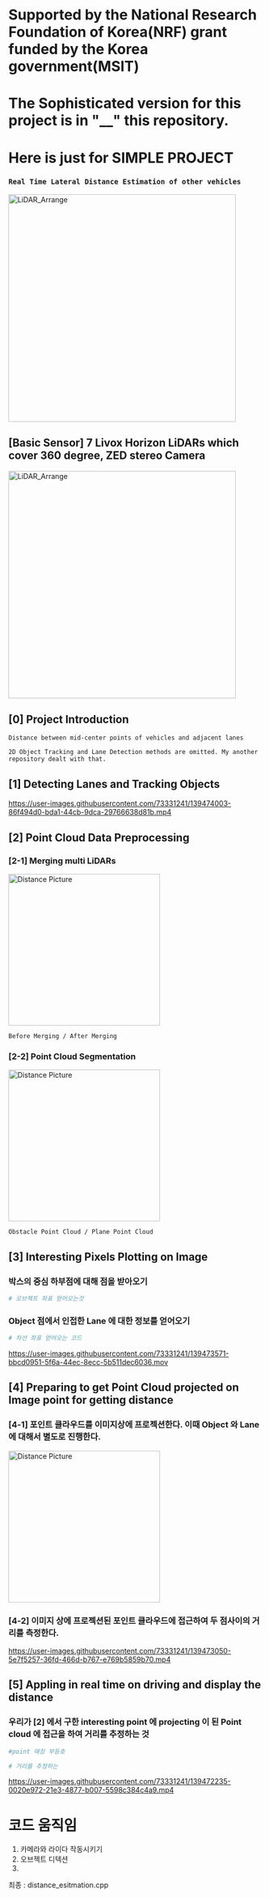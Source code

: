 # Supported by the National Research Foundation of Korea(NRF) grant funded by the Korea government(MSIT)

# The Sophisticated version for this project is in "__" this repository.
# Here is just for SIMPLE PROJECT

### `Real Time Lateral Distance Estimation of other vehicles`

<img width="450" alt="LiDAR_Arrange" src="https://user-images.githubusercontent.com/73331241/140094544-b9ef6080-121a-44b9-ad79-0d5e1e841e77.jpeg">

## [Basic Sensor] 7 Livox Horizon LiDARs which cover 360 degree, ZED stereo Camera
<img width="450" alt="LiDAR_Arrange" src="https://user-images.githubusercontent.com/73331241/139469477-5e33ac45-71a2-47df-b833-db787c210d53.jpg">

## [0] Project Introduction

`Distance between mid-center points of vehicles and adjacent lanes`


`2D Object Tracking and Lane Detection methods are omitted. My another repository dealt with that.`

## [1] Detecting Lanes and Tracking Objects

https://user-images.githubusercontent.com/73331241/139474003-86f494d0-bda1-44cb-9dca-29766638d81b.mp4

## [2] Point Cloud Data Preprocessing

### [2-1] Merging multi LiDARs

<img width="300" alt="Distance Picture" src="https://user-images.githubusercontent.com/73331241/140095391-57a5bc40-38da-445e-9c62-de1a6c5f790a.jpeg">

`Before Merging / After Merging`

### [2-2] Point Cloud Segmentation

<img width="300" alt="Distance Picture" src="https://user-images.githubusercontent.com/73331241/140095450-6cfeb750-521e-41d6-b9aa-f08487e7f30e.jpeg">

`Obstacle Point Cloud / Plane Point Cloud`

## [3] Interesting Pixels Plotting on Image

### 박스의 중심 하부점에 대해 점을 받아오기

```python
# 오브젝트 좌표 얻어오는것
```
### Object 점에서 인접한 Lane 에 대한 정보를 얻어오기

```python
# 차선 좌표 얻어오는 코드
```

https://user-images.githubusercontent.com/73331241/139473571-bbcd0951-5f6a-44ec-8ecc-5b511dec6036.mov

## [4] Preparing to get Point Cloud projected on Image point for getting distance

### [4-1] 포인트 클라우드를 이미지상에 프로젝션한다. 이때 Object 와 Lane 에 대해서 별도로 진행한다.

<img width="300" alt="Distance Picture" src="https://user-images.githubusercontent.com/73331241/140095109-bf828129-b8e8-43d7-8cba-02e87a5b9a08.jpeg">


### [4-2] 이미지 상에 프로젝션된 포인트 클라우드에 접근하여 두 점사이의 거리를 측정한다.

https://user-images.githubusercontent.com/73331241/139473050-5e7f5257-36fd-466d-b767-e769b5859b70.mp4

## [5] Appling in real time on driving and display the distance

### 우리가 [2] 에서 구한 interesting point 에 projecting 이 된 Point cloud 에 접근을 하여 거리를 추정하는 것

```python
#point 매칭 부등호 
```

```python
# 거리를 추정하는 
```

https://user-images.githubusercontent.com/73331241/139472235-0020e972-21e3-4877-b007-5598c384c4a9.mp4



# 코드 움직임
1. 카메라와 라이다 작동시키기
2. 오브젝트 디텍션
3.
최종 : distance_esitmation.cpp
